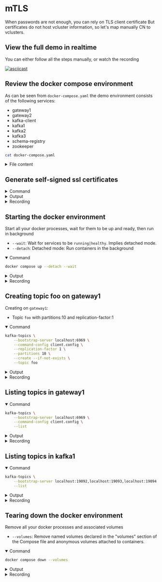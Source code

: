 # mTLS

When passwords are not enough, you can rely on TLS client certificate
But certificates do not host vcluster information, so let's map manually CN to vclusters.

## View the full demo in realtime




You can either follow all the steps manually, or watch the recording

[![asciicast](https://asciinema.org/a/yFHeXWcvh5deXmPV1rDgS9ZXX.svg)](https://asciinema.org/a/yFHeXWcvh5deXmPV1rDgS9ZXX)

## Review the docker compose environment

As can be seen from `docker-compose.yaml` the demo environment consists of the following services:

* gateway1
* gateway2
* kafka-client
* kafka1
* kafka2
* kafka3
* schema-registry
* zookeeper

```sh
cat docker-compose.yaml
```

<details>
<summary>File content</summary>

```yaml
version: '3.7'
services:
  zookeeper:
    image: confluentinc/cp-zookeeper:latest
    hostname: zookeeper
    container_name: zookeeper
    environment:
      ZOOKEEPER_CLIENT_PORT: 2801
      ZOOKEEPER_TICK_TIME: 2000
    healthcheck:
      test: nc -zv 0.0.0.0 2801 || exit 1
      interval: 5s
      retries: 25
  kafka1:
    hostname: kafka1
    container_name: kafka1
    image: confluentinc/cp-kafka:latest
    ports:
    - 19092:19092
    environment:
      KAFKA_BROKER_ID: 1
      KAFKA_ZOOKEEPER_CONNECT: zookeeper:2801
      KAFKA_LISTENERS: INTERNAL://:9092,EXTERNAL_SAME_HOST://:19092
      KAFKA_ADVERTISED_LISTENERS: INTERNAL://kafka1:9092,EXTERNAL_SAME_HOST://localhost:19092
      KAFKA_LISTENER_SECURITY_PROTOCOL_MAP: INTERNAL:PLAINTEXT,EXTERNAL_SAME_HOST:PLAINTEXT
      KAFKA_INTER_BROKER_LISTENER_NAME: INTERNAL
      KAFKA_GROUP_INITIAL_REBALANCE_DELAY_MS: 0
      KAFKA_LOG4J_LOGGERS: kafka.authorizer.logger=INFO
      KAFKA_LOG4J_ROOT_LOGLEVEL: WARN
      KAFKA_AUTO_CREATE_TOPICS_ENABLE: false
    depends_on:
      zookeeper:
        condition: service_healthy
    healthcheck:
      test: nc -zv kafka1 9092 || exit 1
      interval: 5s
      retries: 25
  kafka2:
    hostname: kafka2
    container_name: kafka2
    image: confluentinc/cp-kafka:latest
    ports:
    - 19093:19093
    environment:
      KAFKA_BROKER_ID: 2
      KAFKA_ZOOKEEPER_CONNECT: zookeeper:2801
      KAFKA_LISTENERS: INTERNAL://:9093,EXTERNAL_SAME_HOST://:19093
      KAFKA_ADVERTISED_LISTENERS: INTERNAL://kafka2:9093,EXTERNAL_SAME_HOST://localhost:19093
      KAFKA_LISTENER_SECURITY_PROTOCOL_MAP: INTERNAL:PLAINTEXT,EXTERNAL_SAME_HOST:PLAINTEXT
      KAFKA_INTER_BROKER_LISTENER_NAME: INTERNAL
      KAFKA_GROUP_INITIAL_REBALANCE_DELAY_MS: 0
      KAFKA_LOG4J_LOGGERS: kafka.authorizer.logger=INFO
      KAFKA_LOG4J_ROOT_LOGLEVEL: WARN
      KAFKA_AUTO_CREATE_TOPICS_ENABLE: false
    depends_on:
      zookeeper:
        condition: service_healthy
    healthcheck:
      test: nc -zv kafka2 9093 || exit 1
      interval: 5s
      retries: 25
  kafka3:
    image: confluentinc/cp-kafka:latest
    hostname: kafka3
    container_name: kafka3
    ports:
    - 19094:19094
    environment:
      KAFKA_BROKER_ID: 3
      KAFKA_ZOOKEEPER_CONNECT: zookeeper:2801
      KAFKA_LISTENERS: INTERNAL://:9094,EXTERNAL_SAME_HOST://:19094
      KAFKA_ADVERTISED_LISTENERS: INTERNAL://kafka3:9094,EXTERNAL_SAME_HOST://localhost:19094
      KAFKA_LISTENER_SECURITY_PROTOCOL_MAP: INTERNAL:PLAINTEXT,EXTERNAL_SAME_HOST:PLAINTEXT
      KAFKA_INTER_BROKER_LISTENER_NAME: INTERNAL
      KAFKA_GROUP_INITIAL_REBALANCE_DELAY_MS: 0
      KAFKA_LOG4J_LOGGERS: kafka.authorizer.logger=INFO
      KAFKA_LOG4J_ROOT_LOGLEVEL: WARN
      KAFKA_AUTO_CREATE_TOPICS_ENABLE: false
    depends_on:
      zookeeper:
        condition: service_healthy
    healthcheck:
      test: nc -zv kafka3 9094 || exit 1
      interval: 5s
      retries: 25
  schema-registry:
    image: confluentinc/cp-schema-registry:latest
    hostname: schema-registry
    container_name: schema-registry
    ports:
    - 8081:8081
    environment:
      SCHEMA_REGISTRY_HOST_NAME: schema-registry
      SCHEMA_REGISTRY_KAFKASTORE_BOOTSTRAP_SERVERS: kafka1:9092,kafka2:9093,kafka3:9094
      SCHEMA_REGISTRY_LOG4J_ROOT_LOGLEVEL: WARN
      SCHEMA_REGISTRY_LISTENERS: http://0.0.0.0:8081
      SCHEMA_REGISTRY_KAFKASTORE_TOPIC: _schemas
      SCHEMA_REGISTRY_SCHEMA_REGISTRY_GROUP_ID: schema-registry
    volumes:
    - type: bind
      source: .
      target: /clientConfig
      read_only: true
    depends_on:
      kafka1:
        condition: service_healthy
      kafka2:
        condition: service_healthy
      kafka3:
        condition: service_healthy
    healthcheck:
      test: nc -zv schema-registry 8081 || exit 1
      interval: 5s
      retries: 25
  gateway1:
    image: conduktor/conduktor-gateway:3.0.0
    hostname: gateway1
    container_name: gateway1
    environment:
      KAFKA_BOOTSTRAP_SERVERS: kafka1:9092,kafka2:9093,kafka3:9094
      GATEWAY_ADVERTISED_HOST: localhost
      GATEWAY_MODE: GATEWAY_SECURITY
      GATEWAY_SECURITY_PROTOCOL: SSL
      GATEWAY_FEATURE_FLAGS_ANALYTICS: false
      GATEWAY_SSL_KEY_STORE_PATH: /config/keystore.jks
      GATEWAY_SSL_KEY_STORE_PASSWORD: 123456
      GATEWAY_SSL_KEY_PASSWORD: 123456
      GATEWAY_SSL_KEY_TYPE: pkcs12
      GATEWAY_SSL_TRUST_STORE_PATH: /config/truststore.jks
      GATEWAY_SSL_TRUST_STORE_PASSWORD: 123456
      GATEWAY_SSL_TRUST_STORE_TYPE: pkcs12
      GATEWAY_SSL_CLIENT_AUTH: REQUIRE
    depends_on:
      kafka1:
        condition: service_healthy
      kafka2:
        condition: service_healthy
      kafka3:
        condition: service_healthy
    ports:
    - 6969:6969
    - 6970:6970
    - 6971:6971
    - 8888:8888
    healthcheck:
      test: curl localhost:8888/health
      interval: 5s
      retries: 25
    volumes:
    - type: bind
      source: .
      target: /config
      read_only: true
  gateway2:
    image: conduktor/conduktor-gateway:3.0.0
    hostname: gateway2
    container_name: gateway2
    environment:
      KAFKA_BOOTSTRAP_SERVERS: kafka1:9092,kafka2:9093,kafka3:9094
      GATEWAY_ADVERTISED_HOST: localhost
      GATEWAY_MODE: GATEWAY_SECURITY
      GATEWAY_SECURITY_PROTOCOL: SSL
      GATEWAY_FEATURE_FLAGS_ANALYTICS: false
      GATEWAY_START_PORT: 7969
      GATEWAY_SSL_KEY_STORE_PATH: /config/keystore.jks
      GATEWAY_SSL_KEY_STORE_PASSWORD: 123456
      GATEWAY_SSL_KEY_PASSWORD: 123456
      GATEWAY_SSL_KEY_TYPE: jks
      GATEWAY_SSL_TRUST_STORE_PATH: /config/truststore.jks
      GATEWAY_SSL_TRUST_STORE_PASSWORD: 123456
      GATEWAY_SSL_TRUST_STORE_TYPE: jks
      GATEWAY_SSL_CLIENT_AUTH: REQUIRE
    depends_on:
      kafka1:
        condition: service_healthy
      kafka2:
        condition: service_healthy
      kafka3:
        condition: service_healthy
    ports:
    - 7969:7969
    - 7970:7970
    - 7971:7971
    - 8889:8888
    healthcheck:
      test: curl localhost:8888/health
      interval: 5s
      retries: 25
    volumes:
    - type: bind
      source: .
      target: /config
      read_only: true
  kafka-client:
    image: confluentinc/cp-kafka:latest
    hostname: kafka-client
    container_name: kafka-client
    command: sleep infinity
    volumes:
    - type: bind
      source: .
      target: /clientConfig
      read_only: true
networks:
  demo: null
```

</details>

## Generate self-signed ssl certificates



<details>
<summary>Command</summary>



```sh

pwd > /tmp/ici
pwd 
rm -f *jks *key *p12 *crt

openssl req \
  -x509 \
  -newkey rsa:4096 \
  -sha256 \
  -days 3560 \
  -nodes \
  -keyout san.key \
  -out san.crt \
  -subj '/CN=username' \
  -extensions san \
  -config openssl.config

openssl pkcs12 \
  -export \
  -in san.crt \
  -inkey san.key \
  -name brokers \
  -out san.p12 \
  -password "pass:123456"

keytool \
  -noprompt \
  -alias brokers \
  -importkeystore \
  -deststorepass 123456 \
  -destkeystore keystore.jks \
  -srckeystore san.p12 \
  -srcstoretype PKCS12 \
  -srcstorepass 123456

keytool \
  -noprompt \
  -import \
  -alias brokers \
  -file san.crt \
  -keypass 123456 \
  -destkeystore truststore.jks \
  -storepass 123456

echo """
bootstrap.servers=localhost:6969
security.protocol=SSL
ssl.truststore.location=$PWD/truststore.jks
ssl.truststore.password=123456
ssl.keystore.location=$PWD/keystore.jks
ssl.keystore.password=123456
""" > client.config      
```



</details>
<details>
<summary>Output</summary>

```
/Users/framiere/conduktor/conduktor-proxy/functional-testing/target/2024.04.10-01:54:14/ssl
..+...........+....+...+..+......+...+....+...........+......+...+.+...........+.........+.........+...+.......+..+.+........+.+......+.........+.....+.+.....+.............+.........+..+.+...+..+....+.....+...+.......+...+++++++++++++++++++++++++++++++++++++++++++++*..+.........+..+...+......+...+.............+.....+...+++++++++++++++++++++++++++++++++++++++++++++*....+......+..............+.............+..+......+.........+..................+.......+...............+...+...+..+...+...................+.....+.........+....+.....+............+.+...+.....+.........+...+............+.+.....+.........+.+..+....+.........+.....+................+...........+...+....+..+......+.......+.....................+.....+....+...+...+.........+..+...+.+.....+......+..........+......+..+...+....+...........+.........+.+.....+....+...+...............+.....+............+.....................+............+............+.+........+............+............+...+..........+........+.........+................+..+...+.+......+..+...+...............+.........+....+..+.............+..............+.+..+...+..........+.....+............+......................+...+...+..+.............+......+...+....................+.......+...+..................+....................+....+...+..+.+..............+.+..+.+...........+.........+.......+.....+..................+...............+...................+...+...............+...+..............+...+....+...........+.............+...........+.+...+.....+.+.....+.+.....+....+....................+...+.......+...........+.......+...........+.+........+.............+..+......+......+...................+.....+.......+.....+.......+......+............+.....+...+.+.....+....+..........................+...+..................+..........+.........+..............+.+.........+.........+..+.+...........................+++++
...+...+.....+....+..+.............+...........+......+.+..+.+..+....+........+.+++++++++++++++++++++++++++++++++++++++++++++*.....+.....+.........+....+..+...+.......+...+..+.+...+..+.........+...+.+..+.........+++++++++++++++++++++++++++++++++++++++++++++*.......+.......+........+.+..+....+......+.........+...+......+.....+......+.............+...........+....+...........+....+..+.........+......+.+....................+....+.....+.+.....+.......+.....+.......+..............+.+........+...+..........+..............+.+..+...+.......+...+.........+.........+............+..+................+..+.............+..............+......+.........+......+......+...+.....................+............+......................+........+...+.+........+.+...........+.+...+...........+......+....+.........+.........+..+.+.....+.......+...........+....+.....+.+.....+......+...+.......+.........+..+...+....+...+...............+............+...+..............+...+......+.+...+.....+...+.........+....+...............+..+...+....+...............+...............+...........................+...+........+....+.....+.+...+..............+.+..+...+.......+..+............................+...+...........+...+.+......+...+.................+...+............+...+...+............+......+.......+...+.....+......+.+.................+..........+.....+.+.........+...........+.........+............+......+.........+......+..........+.....+.........+......+...+.........+.+.....+.+.....................+...+..+..........+............+..+....+.....+.........+...+.........+...+...+...........................+.+..............+.......+...+..+...+..........+...+...+.....+....+..+.+..............+..........+....................+...................+.....+.+......+.........+...+........+.......+......+......+........+...............+......+.......+..+.+..............+...+.........+.........+.+......+...+..+...................+.....+...+.+.....+.+.........+............+........+..........+.........+..+......+.........................+.....+.........+......+...+.......+.........+.....+...............+.+........+.....................+.............+...+..................+.........+.....+...+....+...............+...........+....+...+..+.+............+........+............+.+..+.......+..+....+.........+...+...+...........+....+............+.....+...+....+.....+......+......+.+.....+...+....+..+...+..........+......+......+...+.....+.......+......+.......................+.........+.............+...+..+.............+......+.....+....+.....+....+......+.....+.+.....+.+...+...........+..................+......+.......+.....+.........+.+.................+.+.....+....+.....+.............+..+.......+.........+.....................+.....+....+...........+.+..+..........+........+...+...............+....+..+...+.....................+.......+..................+.........+..+.+..+.......+...........+..........+...+......+........+.............+..+.......+......+..+..................+++++
-----
Importing keystore san.p12 to keystore.jks...
Certificate was added to keystore

```

</details>
<details>
<summary>Recording</summary>

[![asciicast](https://asciinema.org/a/Ip7Vbq8nfcpZOjSOBw30IXZjg.svg)](https://asciinema.org/a/Ip7Vbq8nfcpZOjSOBw30IXZjg)

</details>

## Starting the docker environment

Start all your docker processes, wait for them to be up and ready, then run in background

* `--wait`: Wait for services to be `running|healthy`. Implies detached mode.
* `--detach`: Detached mode: Run containers in the background

<details open>
<summary>Command</summary>



```sh
docker compose up --detach --wait
```



</details>
<details>
<summary>Output</summary>

```
 Network ssl_default  Creating
 Network ssl_default  Created
 Container zookeeper  Creating
 Container kafka-client  Creating
 Container kafka-client  Created
 Container zookeeper  Created
 Container kafka3  Creating
 Container kafka2  Creating
 Container kafka1  Creating
 Container kafka2  Created
 Container kafka1  Created
 Container kafka3  Created
 Container gateway2  Creating
 Container schema-registry  Creating
 Container gateway1  Creating
 Container gateway1  Created
 Container gateway2  Created
 Container schema-registry  Created
 Container kafka-client  Starting
 Container zookeeper  Starting
 Container kafka-client  Started
 Container zookeeper  Started
 Container zookeeper  Waiting
 Container zookeeper  Waiting
 Container zookeeper  Waiting
 Container zookeeper  Healthy
 Container kafka1  Starting
 Container zookeeper  Healthy
 Container kafka3  Starting
 Container zookeeper  Healthy
 Container kafka2  Starting
 Container kafka3  Started
 Container kafka1  Started
 Container kafka2  Started
 Container kafka2  Waiting
 Container kafka3  Waiting
 Container kafka1  Waiting
 Container kafka2  Waiting
 Container kafka3  Waiting
 Container kafka1  Waiting
 Container kafka2  Waiting
 Container kafka3  Waiting
 Container kafka1  Waiting
 Container kafka1  Healthy
 Container kafka2  Healthy
 Container kafka3  Healthy
 Container kafka2  Healthy
 Container schema-registry  Starting
 Container kafka2  Healthy
 Container kafka3  Healthy
 Container kafka3  Healthy
 Container kafka1  Healthy
 Container gateway2  Starting
 Container kafka1  Healthy
 Container gateway1  Starting
 Container gateway1  Started
 Container gateway2  Started
 Container schema-registry  Started
 Container gateway2  Waiting
 Container kafka-client  Waiting
 Container zookeeper  Waiting
 Container kafka1  Waiting
 Container kafka2  Waiting
 Container kafka3  Waiting
 Container schema-registry  Waiting
 Container gateway1  Waiting
 Container kafka3  Healthy
 Container zookeeper  Healthy
 Container kafka2  Healthy
 Container kafka1  Healthy
 Container kafka-client  Healthy
 Container schema-registry  Healthy
 Container gateway2  Healthy
 Container gateway1  Healthy

```

</details>
<details>
<summary>Recording</summary>

[![asciicast](https://asciinema.org/a/lHsSD2CGx04eYZOq73luygoso.svg)](https://asciinema.org/a/lHsSD2CGx04eYZOq73luygoso)

</details>

## Creating topic foo on gateway1

Creating on `gateway1`:

* Topic `foo` with partitions:10 and replication-factor:1

<details open>
<summary>Command</summary>



```sh
kafka-topics \
    --bootstrap-server localhost:6969 \
    --command-config client.config \
    --replication-factor 1 \
    --partitions 10 \
    --create --if-not-exists \
    --topic foo
```



</details>
<details>
<summary>Output</summary>

```
Created topic foo.

```

</details>
<details>
<summary>Recording</summary>

[![asciicast](https://asciinema.org/a/sKLNbeVzbdHwge9IUE5hx0mfE.svg)](https://asciinema.org/a/sKLNbeVzbdHwge9IUE5hx0mfE)

</details>

## Listing topics in gateway1



<details open>
<summary>Command</summary>



```sh
kafka-topics \
    --bootstrap-server localhost:6969 \
    --command-config client.config \
    --list
```



</details>
<details>
<summary>Output</summary>

```
__consumer_offsets
_conduktor_gateway_acls
_conduktor_gateway_auditlogs
_conduktor_gateway_consumer_offsets
_conduktor_gateway_consumer_subscriptions
_conduktor_gateway_encryption_configs
_conduktor_gateway_interceptor_configs
_conduktor_gateway_license
_conduktor_gateway_topicmappings
_conduktor_gateway_usermappings
_schemas
foo

```

</details>
<details>
<summary>Recording</summary>

[![asciicast](https://asciinema.org/a/cWHagCWR7GpLF14W39Lj44kRi.svg)](https://asciinema.org/a/cWHagCWR7GpLF14W39Lj44kRi)

</details>

## Listing topics in kafka1



<details open>
<summary>Command</summary>



```sh
kafka-topics \
    --bootstrap-server localhost:19092,localhost:19093,localhost:19094 \
    --list
```



</details>
<details>
<summary>Output</summary>

```
__consumer_offsets
_conduktor_gateway_acls
_conduktor_gateway_auditlogs
_conduktor_gateway_consumer_offsets
_conduktor_gateway_consumer_subscriptions
_conduktor_gateway_encryption_configs
_conduktor_gateway_interceptor_configs
_conduktor_gateway_license
_conduktor_gateway_topicmappings
_conduktor_gateway_usermappings
_schemas
foo

```

</details>
<details>
<summary>Recording</summary>

[![asciicast](https://asciinema.org/a/iMyIkaCSswvfQKQ1pARXZiriT.svg)](https://asciinema.org/a/iMyIkaCSswvfQKQ1pARXZiriT)

</details>

## Tearing down the docker environment

Remove all your docker processes and associated volumes

* `--volumes`: Remove named volumes declared in the "volumes" section of the Compose file and anonymous volumes attached to containers.

<details open>
<summary>Command</summary>



```sh
docker compose down --volumes
```



</details>
<details>
<summary>Output</summary>

```
 Container kafka-client  Stopping
 Container gateway2  Stopping
 Container schema-registry  Stopping
 Container gateway1  Stopping
 Container gateway2  Stopped
 Container gateway2  Removing
 Container gateway2  Removed
 Container gateway1  Stopped
 Container gateway1  Removing
 Container gateway1  Removed
 Container schema-registry  Stopped
 Container schema-registry  Removing
 Container schema-registry  Removed
 Container kafka1  Stopping
 Container kafka2  Stopping
 Container kafka3  Stopping
 Container kafka2  Stopped
 Container kafka2  Removing
 Container kafka1  Stopped
 Container kafka1  Removing
 Container kafka2  Removed
 Container kafka1  Removed
 Container kafka-client  Stopped
 Container kafka-client  Removing
 Container kafka-client  Removed
 Container kafka3  Stopped
 Container kafka3  Removing
 Container kafka3  Removed
 Container zookeeper  Stopping
 Container zookeeper  Stopped
 Container zookeeper  Removing
 Container zookeeper  Removed
 Network ssl_default  Removing
 Network ssl_default  Removed

```

</details>
<details>
<summary>Recording</summary>

[![asciicast](https://asciinema.org/a/Z5TscTpZ5tQFNSHt6GOKGSAgw.svg)](https://asciinema.org/a/Z5TscTpZ5tQFNSHt6GOKGSAgw)

</details>

